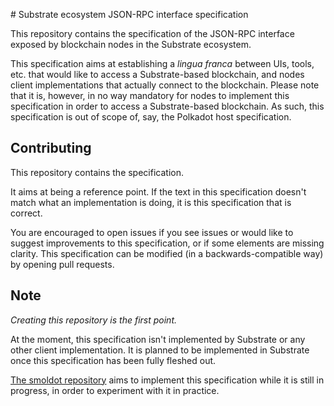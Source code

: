 # Substrate ecosystem JSON-RPC interface specification

This repository contains the specification of the JSON-RPC interface exposed by blockchain nodes in the Substrate ecosystem.

This specification aims at establishing a *lingua franca* between UIs, tools, etc. that would like to access a Substrate-based blockchain, and nodes client implementations that actually connect to the blockchain. Please note that it is, however, in no way mandatory for nodes to implement this specification in order to access a Substrate-based blockchain. As such, this specification is out of scope of, say, the Polkadot host specification.

## Contributing

This repository contains the specification.

It aims at being a reference point. If the text in this specification doesn't match what an implementation is doing, it is this specification that is correct.

You are encouraged to open issues if you see issues or would like to suggest improvements to this specification, or if some elements are missing clarity.
This specification can be modified (in a backwards-compatible way) by opening pull requests.

## Note

*Creating this repository is the first point.*

At the moment, this specification isn't implemented by Substrate or any other client implementation.
It is planned to be implemented in Substrate once this specification has been fully fleshed out.

[The smoldot repository](https://github.com/paritytech/smoldot) aims to implement this specification while it is still in progress, in order to experiment with it in practice.
